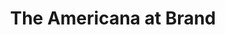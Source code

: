 ---
title: "The Americana at Brand"
url: /glendale/the-americana-at-brand/
shop: Einkaufszentrum
---